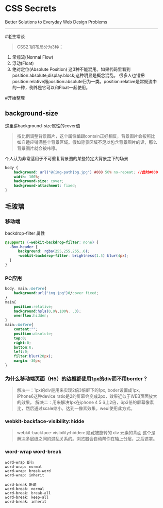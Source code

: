# CSS Secrets

Better Solutions to Everyday Web Design Problems

---
#老生常谈
> CSS2.1的布局分为3种：
1. 常规流(Normal Flow)
2. 浮动(Float)
3. 绝对定位(Absolute Position)
这3种不能混用。如果代码里看到position:absolute;display:block;这种明显是概念混乱。
很多人也错把position:relative跟position:absolute归为一类。position:relative是常规流中的一种，例外是它可以和Float一起使用。

#开始整理
## background-size
这里讲background-size属性的cover值

> 按比例调整背景图片，这个属性值跟contain正好相反，背景图片会按照比如自适应铺满整个背景区域。假如背景区域不足以包含背景图片的话，那么背景图片就会被咔嚓。

个人认为非常适用于不可重复背景图的某些特定大背景之下的场景
```css
body {
    background: url("@{img-path}bg.jpg") #000 50% no-repeat; //此时#000是为IE8之下做的降级处理
    width: 100%;
    background-size: cover;
    background-attachment: fixed;
}
```

## 毛玻璃
### 移动端
backdrop-filter 属性
```css
@supports (-webkit-backdrop-filter: none) {
  .Box-header {
      background: rgba(255,255,255,.6);
      -webkit-backdrop-filter: brightness(1.5) blur(4px);
  }
}
```
### PC应用
```css
body, main::before{
    background:url("img.jpg")0/cover fixed;
}
main{
    position:relative;
    background:hsla(0,0%,100%, .3);
    overflow:hidden;
}
main::before{
    content:"";
    position:absolute;
    top:0;
    right:0;
    bottom:0;
    left:0;
    filter:blur(20px);
    margin:-30px;
}
```

### 为什么移动端页面（H5）的边框都使用1px的div而不用border？
> 解决一：1px的div是用来实现2倍3倍屏下的1px, boder设置成1px，iPhone6这种device ratio是2的屏幕会变成2px，效果近似于WEB页面放大的效果。
> 解决二：用来解决1px在iphone 4 5 6上2倍，6p3倍的屏幕像素比，然后通过scale缩小，达到一像素效果。weui使用此方式。

### webkit-backface-visibility:hidde
> webkit-backface-visibility:hidden: 隐藏被旋转的 div 元素的背面 这个是解决多层级之间的混乱关系的。浏览器会自动帮你在轴上分层，之后遮罩。


### word-wrap word-break 
```
word-wrap 断行
word-wrap: normal
word-wrap: break-word
word-wrap: inherit
```
```
word-break 断词
word-break: normal 
word-break: break-all 
word-break: keep-all
word-break: inherit
```
